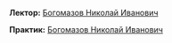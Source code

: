 
**Лектор:** [Богомазов Николай Иванович](https://my.itmo.ru/persons/292065?p=1&q=Богомазов%20Николай%20Иванович)

**Практик:** [Богомазов Николай Иванович](https://my.itmo.ru/persons/292065?p=1&q=Богомазов%20Николай%20Иванович)
